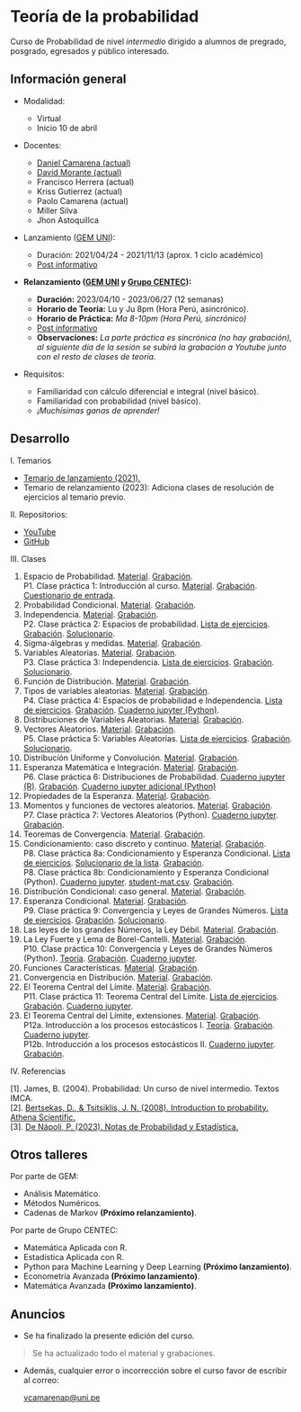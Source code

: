 # Teoría de la probabilidad

Curso de Probabilidad de nivel *intermedio* dirigido a alumnos de pregrado, posgrado, egresados y público interesado.



## Información general

- Modalidad: 

   - Virtual
   - Inicio 10 de abril

- Docentes: 

   - [Daniel Camarena (actual)](https://github.com/DanielCamarena)
   - [David Morante (actual)](https://github.com/Dlay05)
   - Francisco Herrera (actual)
   - Kriss Gutierrez (actual)
   - Paolo Camarena (actual)
   - Miller Silva
   - Jhon Astoquillca

- Lanzamiento ([GEM UNI](https://www.facebook.com/GEMFCUNI)):

   - Duración: 2021/04/24 - 2021/11/13 (aprox. 1 ciclo académico)
   - [Post informativo](https://www.facebook.com/GEMFCUNI/posts/pfbid025QnWHQb9F6HdTH8HNZiqf6SL1T19WXqCrdWwm41ccxiccLfUUBca9czd3AtG4Z3ul)

- **Relanzamiento ([GEM UNI](https://www.facebook.com/GEMFCUNI) y [Grupo CENTEC](https://www.facebook.com/grupocentec/)):** 
   
   - **Duración:** 2023/04/10 - 2023/06/27 (12 semanas)
   - **Horario de Teoría:** Lu y Ju 8pm (Hora Perú, asincrónico). 
   - **Horario de Práctica:** *Ma 8-10pm (Hora Perú, sincrónico)*
   - [Post informativo](https://www.facebook.com/236250423186775/posts/pfbid019KfqurWaoQT4ZTtRmyhciVj7uAqrAwN6cFpxqRfTeyYAYmx5e2DHr9kJ6UPyda4l/?sfnsn=mo&mibextid=RUbZ1f)
   - **Observaciones:** *La parte práctica es sincrónica (no hay grabación), al siguiente día de la sesión se subirá la grabación a Youtube junto con el resto de clases de teoría.*

- Requisitos:
   
   - Familiaridad con cálculo diferencial e integral (nivel básico).
   - Familiaridad con probabilidad (nivel básico).
   - *¡Muchísimas ganas de aprender!*


## Desarrollo

I. Temarios
   
   - [Temario de lanzamiento (2021).](https://drive.google.com/file/d/1yv5srmLgBhvbL7rTOlF-ZEHI5OF0ahSk/view?usp=sharing)
   - Temario de relanzamiento (2023): Adiciona clases de resolución de ejercicios al temario previo.

II. Repositorios:

   - [YouTube](https://youtube.com/playlist?list=PLYeULBCgR9DXFIZY_tX-FCOocFPqfu2IQ)
   - [GitHub](https://github.com/DanielCamarena/Cursos-Talleres/edit/main/Probabilidad_GEM/)

III. Clases

   1. Espacio de Probabilidad. [Material](https://drive.google.com/file/d/10SygovtDzL5476s671K6U0oHxSinoMdG/view?usp=sharing). [Grabación](https://youtu.be/S3exXxAityg). <br>
   P1. Clase práctica 1: Introducción al curso. [Material](https://drive.google.com/file/d/17Af23kMuxhGyrb1ASs9ko7xuVxxdUKpy/view?usp=sharing). [Grabación](https://youtu.be/ale_CkatOuY). [Cuestionario de entrada](https://forms.gle/WhVSdfikzS4N8yEXA). <br>
   2. Probabilidad Condicional. [Material](https://drive.google.com/file/d/1UVy0AWZeCoFjkR1L8692KhMOdKDXwS-p/view?usp=sharing). [Grabación](https://youtu.be/F7QLhQ2Rs9U). <br>
   3. Independencia. [Material](https://drive.google.com/file/d/1tlIMKfwe_vdv6v-LKQTBQXwf8nIaXkVI/view?usp=sharing). [Grabación](https://youtu.be/Gq82OKxrlUg). <br>
   P2. Clase práctica 2: Espacios de probabilidad. [Lista de ejercicios](https://drive.google.com/file/d/1cEsZHF72yIJIMOcRQ04n3SbUSTurX-dC/view?usp=sharing). [Grabación](https://youtu.be/3wnu6eKbPLw). [Solucionario](https://drive.google.com/file/d/1vf5dIHMNicmAE8tupl98Y8uYiJAikf8a/view?usp=sharing). <br>
   4. Sigma-álgebras y medidas. [Material](https://drive.google.com/file/d/1KvP78bBTgdmm-DVKvKWnOdb8DSKhaiV4/view?usp=sharing). [Grabación](https://youtu.be/CxMyLMm4Pf4). <br>
   5. Variables Aleatorias. [Material](https://drive.google.com/file/d/1zjIba5UiUF_B5I8qjprhmHGBbX00cVGc/view?usp=sharing). [Grabación](https://youtu.be/JXgDHkz5S-8). <br>
   P3. Clase práctica 3: Independencia. [Lista de ejercicios](https://drive.google.com/file/d/1Q3Bz2GiZOX7fCZorwSr_5B7JAMX7dQRT/view?usp=sharing). [Grabación](https://youtu.be/6tEBNiKSYc0). [Solucionario](https://drive.google.com/file/d/1ZCGkrkn-0S9Fq8W_jhZtJLId-PnAtLNd/view?usp=sharing). <br>
   6. Función de Distribución. [Material](https://drive.google.com/file/d/1R2VrxmAFimyz4yDwSa6z1uVflMlpNMwu/view?usp=sharing). [Grabación](https://youtu.be/dkTglvD0ToU). <br>
   7. Tipos de variables aleatorias. [Material](https://drive.google.com/file/d/1aI4AzthjAV4cZEC5ers56rgFteWvBpnO/view?usp=sharing). [Grabación](https://youtu.be/f-LM-_RZ9yc). <br>
   P4. Clase práctica 4: Espacios de probabilidad e Independencia. [Lista de ejercicios](https://drive.google.com/file/d/1tRSP0uQehQNlKJKwk3mmTVhf3Zko88xP/view?usp=sharing). [Grabación](https://youtu.be/vmInSkDowdU). [Cuaderno jupyter (Python)](https://drive.google.com/file/d/1_tjNrs9WFOhhFgSC-I0chQwF72Wpf6rT/view?usp=sharing). <br>
   8. Distribuciones de Variables Aleatorias. [Material](https://drive.google.com/file/d/1PLyqRjlrndBqxXv-s0boEwz353uxt8gM/view?usp=sharing). [Grabación](https://youtu.be/EkzT4guT8og). <br>
   9. Vectores Aleatorios. [Material](https://drive.google.com/file/d/1WtQnFDntnI2GzDvobdXntyMCgL51KWfo/view?usp=sharing). [Grabación](https://youtu.be/yGhmEPOqdwE). <br>
   P5.  Clase práctica 5: Variables Aleatorias. [Lista de ejercicios](https://drive.google.com/file/d/1wOFraEV5UHaBZmhi6l5nM4fZQRmxIbIi/view?usp=sharing). [Grabación](https://youtu.be/0x0b240NLU4). [Solucionario](https://drive.google.com/file/d/1uESDORVOUCVW1XAJBuu1hA9jgFbOFZ_w/view?usp=sharing). <br>
   10. Distribución Uniforme y Convolución. [Material](https://drive.google.com/file/d/1J-A834YVKhZxDjbb30AVm15zOy5LUsdR/view?usp=sharing). [Grabación](https://youtu.be/IwfjTGQGyR4). <br>
   11. Esperanza Matemática e Integración. [Material](https://drive.google.com/file/d/1ztnsAfEiLC8p-kRim23y-3ew1aoy9tty/view?usp=sharing). [Grabación](https://youtu.be/odHH5R9QubQ). <br>
   P6. Clase práctica 6: Distribuciones de Probabilidad. [Cuaderno jupyter (R)](https://drive.google.com/file/d/1M9lVmwnoQYybuwkNsDMy3x0t7pYmnoB1/view?usp=sharing). [Grabación](https://youtu.be/LeVpiefqALw). [Cuaderno jupyter adicional (Python)](https://drive.google.com/file/d/1SLNV1TcVxnKTv8kaC2C9-aIWtTeigYQ1/view?usp=sharing) <br>
   12. Propiedades de la Esperanza. [Material](https://drive.google.com/file/d/1AYOgzmlOqqu42davzhEUxE3QEbH2vF2g/view?usp=sharing). [Grabación](https://youtu.be/PIuKaasb98E). <br>
   13. Momentos y funciones de vectores aleatorios. [Material](https://drive.google.com/file/d/1KPz17ebxnSxVtdRCxwGBriXAIQkUPDYB/view?usp=sharing). [Grabación](https://youtu.be/aVbyDB7Mj1Q). <br>
   P7. Clase práctica 7: Vectores Aleatorios (Python). [Cuaderno jupyter](https://drive.google.com/file/d/1uo9e91IOloRSLXhWghXd6qMLZtLds0jz/view?usp=sharing). [Grabación](https://youtu.be/yBPJhHMFW5k). <br>   
   14. Teoremas de Convergencia. [Material](https://drive.google.com/file/d/1rwLxChK_547eMVpSfvkBe4kp0Oiih30V/view?usp=sharing). [Grabación](https://youtu.be/SO5H9EO54ig). <br>
   15. Condicionamiento: caso discreto y continuo. [Material](https://drive.google.com/file/d/1GB-4GUsgZ_zraXhuQq9u9eKhM1J6b4xZ/view?usp=sharing). [Grabación](https://youtu.be/zXJPTCY_KYI). <br>
   P8. Clase práctica 8a: Condicionamiento y Esperanza Condicional. [Lista de ejercicios](https://drive.google.com/file/d/1hTNBirmXxtJu2SgXLnVqAXvKpJGwYRMs/view?usp=sharing). [Solucionario de la lista](https://drive.google.com/file/d/1Nwj66bow3PzU32TdcZ2m6_witnQZrgBC/view?usp=sharing). [Grabación](https://youtu.be/LI6kPmyOZis). <br>
   P8. Clase práctica 8b: Condicionamiento y Esperanza Condicional (Python). [Cuaderno jupyter](https://drive.google.com/file/d/1-YzPs8WTPfk65e0sMzqSJHMY4-nA3b_b/view?usp=sharing). [student-mat.csv](https://drive.google.com/file/d/1v-_g3iCPtcgCKukI1Yuf7nO71f4Tb1H_/view?usp=sharing). [Grabación](https://youtu.be/IpGlnyIJoHM). <br>
   16. Distribución Condicional: caso general. [Material](https://drive.google.com/file/d/1r2a3Yj0LjgZVYa6uHxjYpVelBd6Vj2Fp/view?usp=sharing). [Grabación](https://youtu.be/ZfpN9hUtbRg). <br>
   17. Esperanza Condicional. [Material](https://drive.google.com/file/d/1F7r4vR5x_W_XyhfOS618KS-hzr_brsl8/view?usp=sharing). [Grabación](https://youtu.be/wxSyRbj2-U4). <br>
   P9. Clase práctica 9: Convergencia y Leyes de Grandes Números. [Lista de ejercicios](https://drive.google.com/file/d/10L8ilNUD2MZQMdLu3EXh6ZPaSYXFtb3D/view?usp=drive_link). [Grabación](https://youtu.be/RLTROtlqYqU). [Solucionario](https://drive.google.com/file/d/1eLglEypqL12JMbs2SrUxgTPmrNU9MuoT/view?usp=drive_link). <br>
   18. Las leyes de los grandes Números, la Ley Débil. [Material](https://drive.google.com/file/d/1cKSpdmydn48Us5y41t4UNg1bnpWjQR7T/view?usp=sharing). [Grabación](https://youtu.be/W-IbfWVUyC4). <br>
   19. La Ley Fuerte y Lema de Borel-Cantelli. [Material](https://drive.google.com/file/d/1bncAdnzFs0EsFc8s0qB3W6Fh4xgrsPb_/view?usp=sharing). [Grabación](https://youtu.be/OibyFFAoOFI). <br>
   P10. Clase práctica 10: Convergencia y Leyes de Grandes Números (Python). [Teoría](https://drive.google.com/file/d/1dskobqjglYuL4siVkC17zCRglozXPE3t/view?usp=drive_link). [Grabación](https://youtu.be/XMkh4Trb8XU). [Cuaderno jupyter](https://colab.research.google.com/drive/19wyKEXlw0UjV4UF6vdBDkQWLqGBeHyIJ?usp=drive_link). <br>
   20. Funciones Características. [Material](https://drive.google.com/file/d/1d2nGrSQKGy50NA-q2dSIwZdUltc7BK27/view?usp=share_link). [Grabación](https://youtu.be/i3RV6-BRdjM). <br>
   21. Convergencia en Distribución. [Material](https://drive.google.com/file/d/1QhFcCRyJo5xJG6-bUFqXPgct1Oo60S3I/view?usp=share_link). [Grabación](https://youtu.be/LIS3MqI0ynU). <br>
   22. El Teorema Central del Límite. [Material](https://drive.google.com/file/d/1KtbbT69zEiXUu1oiWGjvV7tsId0jUEZc/view?usp=share_link). [Grabación](https://youtu.be/jRUE-cYxvGw). <br>
   P11. Clase práctica 11: Teorema Central del Límite. [Lista de ejercicios](https://drive.google.com/file/d/1FZMz9a8SWLkiCOS7TZtMydq2iIJfyRXP/view?usp=drive_link). [Grabación](https://youtu.be/CIfjw8J1w6Q). [Cuaderno jupyter](https://colab.research.google.com/drive/1OQ1u0sc3Nd_64xNVqbmb6SQyCu6uEpYq?usp=drive_link). <br>
   23. El Teorema Central del Límite, extensiones. [Material](https://drive.google.com/file/d/1yeULQz5lL76EH-ROAdTE27970NP1PnaV/view?usp=share_link). [Grabación](https://youtu.be/zwBAw0Xca3k). <br>
   P12a. Introducción a los procesos estocásticos I. [Teoría](https://drive.google.com/file/d/1XGhI9gA4O2hdBwL5btGe0uQA7m1bmOHn/view?usp=drive_link). [Grabación](https://youtu.be/Eg-bdPrzxvs). [Cuaderno jupyter](https://colab.research.google.com/drive/16RROEk0-8Wpipx1aINbu0Mj3r67SYlS-?usp=drive_link). <br>
   P12b. Introducción a los procesos estocásticos II. [Cuaderno jupyter](https://colab.research.google.com/drive/1mN_bGmsl8yJTkmYEVkJlG2seJw2bs94j?usp=drive_link). [Grabación](https://youtu.be/g9b7Txok1Tc). <br>
   
IV. Referencias
   
   [1]. James, B. (2004). Probabilidad: Un curso de nivel intermedio. Textos IMCA. <br>
   [2]. [Bertsekas, D., & Tsitsiklis, J. N. (2008). Introduction to probability. Athena Scientific.](https://www.vfu.bg/en/e-Learning/Math--Bertsekas_Tsitsiklis_Introduction_to_probability.pdf) <br>
   [3]. [De Nápoli, P. (2023). Notas de Probabilidad y Estadística.](http://mate.dm.uba.ar/~pdenapo/notas_de_proba.pdf) <br>

## Otros talleres

Por parte de GEM:

- Análisis Matemático.
- Métodos Numéricos.
- Cadenas de Markov **(Próximo relanzamiento)**.

Por parte de Grupo CENTEC:

- Matemática Aplicada con R.
- Estadística Aplicada con R.
- Python para Machine Learning y Deep Learning **(Próximo lanzamiento)**.
- Econometría Avanzada **(Próximo lanzamiento)**.
- Matemática Avanzada **(Próximo lanzamiento)**.


## Anuncios

- Se ha finalizado la presente edición del curso.

> Se ha actualizado todo el material y grabaciones.

- Además, cualquier error o incorrección sobre el curso favor de escribir al correo:

  vcamarenap@uni.pe
